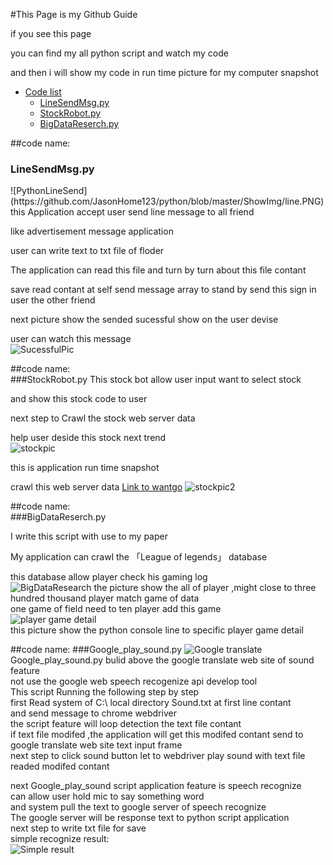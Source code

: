 #This Page is my Github Guide 

if you see this page 

you can find my all python script and watch my code

and then i will show my code in run time picture for my computer snapshot


*   [Code list](#overview)
    *   [LineSendMsg.py](#LineSendMsg)
    *   [StockRobot.py](#html)
    *   [BigDataReserch.py](#autoescape)


##code name:   
<h3 id="LineSendMsg">LineSendMsg.py</h3>
![PythonLineSend](https://github.com/JasonHome123/python/blob/master/ShowImg/line.PNG)  
this Application accept user send line message to all friend 

like advertisement message application

user can write text to txt file of floder

The application can read this file and turn by turn about this file contant 

save read contant at self send message array to stand by send this sign in user the other friend 

next picture show the sended sucessful show on the user devise 

user can watch this message  
![SucessfulPic](https://github.com/JasonHome123/python/blob/master/ShowImg/%E6%93%B7%E5%8F%96002.PNG)





##code name:   
###StockRobot.py
This stock bot allow user input want to select stock 

and show this stock code to user 

next step to Crawl the stock web server data

help user deside this stock next trend  
![stockpic](https://github.com/JasonHome123/python/blob/master/ShowImg/%E6%93%B7%E5%8F%962.PNG)



this is application run time snapshot

crawl this web server data [Link to wantgo](http://w.wantgoo.com/)
![stockpic2](https://github.com/JasonHome123/python/blob/master/ShowImg/%E6%93%B7%E5%8F%963.PNG)


##code name:  
###BigDataReserch.py  

I write this script with use to my paper  

My application can crawl the 「League of legends」 database  

this database allow player check his gaming log  
![BigDataResearch](https://github.com/JasonHome123/python/blob/master/ShowImg/%E6%93%B7%E5%8F%964.PNG)
the picture show the all of player ,might close to three hundred thousand player match game of data  
one game of field need to ten player add this game  
![player game detail](https://github.com/JasonHome123/python/blob/master/ShowImg/%E6%93%B7%E5%8F%965.PNG)  
this picture show the python console line to specific player game detail  

##code name:
###Google_play_sound.py
![Google translate](https://github.com/JasonHome123/python/blob/master/ShowImg/1474614819781.jpg)
Google_play_sound.py bulid above the google translate web site of sound feature  
not use the google web speech recogenize api develop tool  
This script Running the following step by step  
first Read system of C:\ local directory Sound.txt at first line contant  
and send message to chrome webdriver  
the script feature will loop detection the text file contant  
if text file modifed ,the application will get this modifed contant 
send to google translate web site text input frame  
next step to click sound button  let to webdriver play sound with text file readed modifed contant  
  
next Google_play_sound script application feature is speech recognize  
can allow user hold mic to say something word  
and system pull the text to google server of speech recognize  
The google server will be response text to python script application  
next step to write txt file for save  
simple recognize result:  
![Simple result](https://github.com/JasonHome123/python/blob/master/ShowImg/%E6%93%B7%E5%8F%96.PNG)
